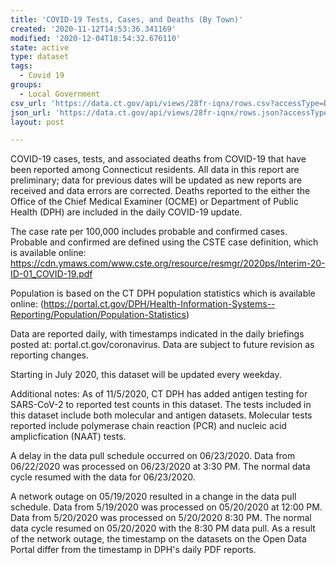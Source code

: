 ```yaml
---
title: 'COVID-19 Tests, Cases, and Deaths (By Town)'
created: '2020-11-12T14:53:36.341169'
modified: '2020-12-04T18:54:32.676110'
state: active
type: dataset
tags:
  - Covid 19
groups:
  - Local Government
csv_url: 'https://data.ct.gov/api/views/28fr-iqnx/rows.csv?accessType=DOWNLOAD'
json_url: 'https://data.ct.gov/api/views/28fr-iqnx/rows.json?accessType=DOWNLOAD'
layout: post

---
```

COVID-19 cases, tests, and associated deaths from COVID-19 that have been reported among Connecticut residents. All data in this report are preliminary; data for previous dates will be updated as new reports are received and data errors are corrected. Deaths reported to the either the Office of the Chief Medical Examiner (OCME) or Department of Public Health (DPH) are included in the daily COVID-19 update. 

The case rate per 100,000 includes probable and confirmed cases. Probable and confirmed are defined using the CSTE case definition, which is available online: https://cdn.ymaws.com/www.cste.org/resource/resmgr/2020ps/Interim-20-ID-01_COVID-19.pdf

Population is based on the CT DPH population statistics which is available online:
 (https://portal.ct.gov/DPH/Health-Information-Systems--Reporting/Population/Population-Statistics)

Data are reported daily, with timestamps indicated in the daily briefings posted at: portal.ct.gov/coronavirus. Data are subject to future revision as reporting changes.

Starting in July 2020, this dataset will be updated every weekday. 

Additional notes:
As of 11/5/2020, CT DPH has added antigen testing for SARS-CoV-2 to reported test counts in this dataset. The tests included in this dataset include both molecular and antigen datasets. Molecular tests reported include polymerase chain reaction (PCR) and nucleic acid amplicfication (NAAT) tests.

A delay in the data pull schedule occurred on 06/23/2020. Data from 06/22/2020 was processed on 06/23/2020 at 3:30 PM. The normal data cycle resumed with the data for 06/23/2020.

A network outage on 05/19/2020 resulted in a change in the data pull schedule. Data from 5/19/2020 was processed on 05/20/2020 at 12:00 PM. Data from 5/20/2020 was processed on 5/20/2020 8:30 PM. The normal data cycle resumed on 05/20/2020 with the 8:30 PM data pull. As a result of the network outage, the timestamp on the datasets on the Open Data Portal differ from the timestamp in DPH's daily PDF reports.
